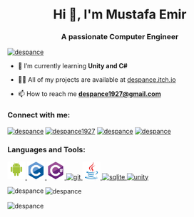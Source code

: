 <h1 align="center">Hi 👋, I'm Mustafa Emir</h1>
<h3 align="center">A passionate Computer Engineer</h3>

<p align="left"> <a href="https://github.com/ryo-ma/github-profile-trophy"><img src="https://github-profile-trophy.vercel.app/?username=despance" alt="despance" /></a> </p>

- 🌱 I’m currently learning **Unity and C#**

- 👨‍💻 All of my projects are available at [despance.itch.io](despance.itch.io)

- 📫 How to reach me **despance1927@gmail.com**

<h3 align="left">Connect with me:</h3>
<p align="left">
<a href="https://linkedin.com/in/despance" target="blank"><img align="center" src="https://raw.githubusercontent.com/rahuldkjain/github-profile-readme-generator/master/src/images/icons/Social/linked-in-alt.svg" alt="despance" height="30" width="40" /></a>
<a href="https://www.hackerrank.com/despance1927" target="blank"><img align="center" src="https://raw.githubusercontent.com/rahuldkjain/github-profile-readme-generator/master/src/images/icons/Social/hackerrank.svg" alt="despance1927" height="30" width="40" /></a>
<a href="https://www.leetcode.com/despance" target="blank"><img align="center" src="https://raw.githubusercontent.com/rahuldkjain/github-profile-readme-generator/master/src/images/icons/Social/leet-code.svg" alt="despance" height="30" width="40" /></a>
<a href="https://discord.gg/despance" target="blank"><img align="center" src="https://raw.githubusercontent.com/rahuldkjain/github-profile-readme-generator/master/src/images/icons/Social/discord.svg" alt="despance" height="30" width="40" /></a>
</p>

<h3 align="left">Languages and Tools:</h3>
<p align="left"> <a href="https://developer.android.com" target="_blank" rel="noreferrer"> <img src="https://raw.githubusercontent.com/devicons/devicon/master/icons/android/android-original-wordmark.svg" alt="android" width="40" height="40"/> </a> <a href="https://www.cprogramming.com/" target="_blank" rel="noreferrer"> <img src="https://raw.githubusercontent.com/devicons/devicon/master/icons/c/c-original.svg" alt="c" width="40" height="40"/> </a> <a href="https://www.w3schools.com/cs/" target="_blank" rel="noreferrer"> <img src="https://raw.githubusercontent.com/devicons/devicon/master/icons/csharp/csharp-original.svg" alt="csharp" width="40" height="40"/> </a> <a href="https://git-scm.com/" target="_blank" rel="noreferrer"> <img src="https://www.vectorlogo.zone/logos/git-scm/git-scm-icon.svg" alt="git" width="40" height="40"/> </a> <a href="https://www.java.com" target="_blank" rel="noreferrer"> <img src="https://raw.githubusercontent.com/devicons/devicon/master/icons/java/java-original.svg" alt="java" width="40" height="40"/> </a> <a href="https://www.sqlite.org/" target="_blank" rel="noreferrer"> <img src="https://www.vectorlogo.zone/logos/sqlite/sqlite-icon.svg" alt="sqlite" width="40" height="40"/> </a> <a href="https://unity.com/" target="_blank" rel="noreferrer"> <img src="https://www.vectorlogo.zone/logos/unity3d/unity3d-icon.svg" alt="unity" width="40" height="40"/> </a> </p>

<p><img align="left" src="https://github-readme-stats.vercel.app/api/top-langs?username=despance&show_icons=true&locale=en&layout=compact" alt="despance" /></p>

<p>&nbsp;<img align="center" src="https://github-readme-stats.vercel.app/api?username=despance&show_icons=true&locale=en" alt="despance" /></p>

<p><img align="center" src="https://github-readme-streak-stats.herokuapp.com/?user=despance&" alt="despance" /></p>
